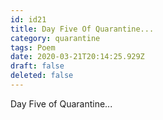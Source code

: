 ```yaml
---
id: id21
title: Day Five Of Quarantine...
category: quarantine
tags: Poem
date: 2020-03-21T20:14:25.929Z
draft: false
deleted: false
---
```


Day Five of Quarantine...